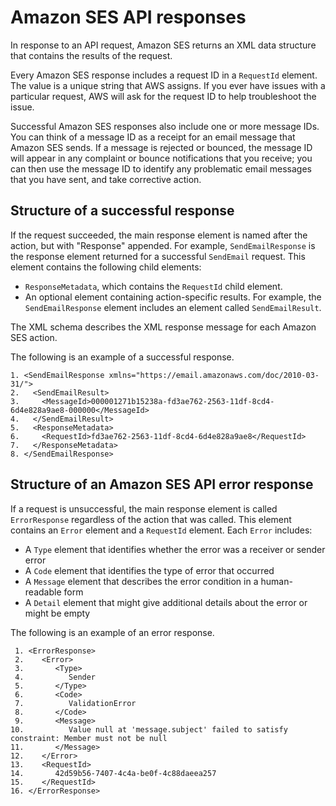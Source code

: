# Amazon SES API responses<a name="using-ses-api-responses"></a>

 In response to an API request, Amazon SES returns an XML data structure that contains the results of the request\.

Every Amazon SES response includes a request ID in a `RequestId` element\. The value is a unique string that AWS assigns\. If you ever have issues with a particular request, AWS will ask for the request ID to help troubleshoot the issue\.

Successful Amazon SES responses also include one or more message IDs\. You can think of a message ID as a receipt for an email message that Amazon SES sends\. If a message is rejected or bounced, the message ID will appear in any complaint or bounce notifications that you receive; you can then use the message ID to identify any problematic email messages that you have sent, and take corrective action\.

## Structure of a successful response<a name="using-ses-api-responses-structure"></a>

If the request succeeded, the main response element is named after the action, but with "Response" appended\. For example, `SendEmailResponse` is the response element returned for a successful `SendEmail` request\. This element contains the following child elements:
+ `ResponseMetadata`, which contains the `RequestId` child element\.
+ An optional element containing action\-specific results\. For example, the `SendEmailResponse` element includes an element called `SendEmailResult`\.

The XML schema describes the XML response message for each Amazon SES action\.

The following is an example of a successful response\.

```
1. <SendEmailResponse xmlns="https://email.amazonaws.com/doc/2010-03-31/">
2.   <SendEmailResult>
3.     <MessageId>000001271b15238a-fd3ae762-2563-11df-8cd4-6d4e828a9ae8-000000</MessageId>
4.   </SendEmailResult>
5.   <ResponseMetadata>
6.     <RequestId>fd3ae762-2563-11df-8cd4-6d4e828a9ae8</RequestId>
7.   </ResponseMetadata>
8. </SendEmailResponse>
```

## Structure of an Amazon SES API error response<a name="using-ses-api-responses-structure-error"></a>

If a request is unsuccessful, the main response element is called `ErrorResponse` regardless of the action that was called\. This element contains an `Error` element and a `RequestId` element\. Each `Error` includes:
+ A `Type` element that identifies whether the error was a receiver or sender error
+ A `Code` element that identifies the type of error that occurred
+ A `Message` element that describes the error condition in a human\-readable form
+ A `Detail` element that might give additional details about the error or might be empty

The following is an example of an error response\.

```
 1. <ErrorResponse>
 2.    <Error>
 3.       <Type>
 4.          Sender
 5.       </Type>
 6.       <Code>
 7.          ValidationError
 8.       </Code>
 9.       <Message>
10.          Value null at 'message.subject' failed to satisfy constraint: Member must not be null
11.       </Message>
12.    </Error>
13.    <RequestId>
14.       42d59b56-7407-4c4a-be0f-4c88daeea257
15.    </RequestId>
16. </ErrorResponse>
```